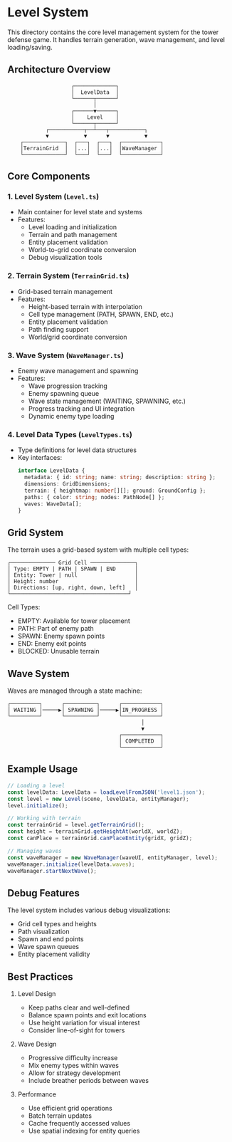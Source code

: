 # Level System

This directory contains the core level management system for the tower defense game. It handles terrain generation, wave management, and level loading/saving.

## Architecture Overview

```ascii
                    ┌─────────────┐
                    │  LevelData  │
                    └──────┬──────┘
                           │
                    ┌──────▼──────┐
                    │    Level    │
                    └──────┬──────┘
            ┌───────────┬──┴───┬───────────┐
            ▼           ▼      ▼           ▼
    ┌─────────────┐  ┌───┐  ┌───┐  ┌────────────┐
    │TerrainGrid  │  │...│  │...│  │WaveManager │
    └─────────────┘  └───┘  └───┘  └────────────┘
```

## Core Components

### 1. Level System (`Level.ts`)

- Main container for level state and systems
- Features:
  - Level loading and initialization
  - Terrain and path management
  - Entity placement validation
  - World-to-grid coordinate conversion
  - Debug visualization tools

### 2. Terrain System (`TerrainGrid.ts`)

- Grid-based terrain management
- Features:
  - Height-based terrain with interpolation
  - Cell type management (PATH, SPAWN, END, etc.)
  - Entity placement validation
  - Path finding support
  - World/grid coordinate conversion

### 3. Wave System (`WaveManager.ts`)

- Enemy wave management and spawning
- Features:
  - Wave progression tracking
  - Enemy spawning queue
  - Wave state management (WAITING, SPAWNING, etc.)
  - Progress tracking and UI integration
  - Dynamic enemy type loading

### 4. Level Data Types (`LevelTypes.ts`)

- Type definitions for level data structures
- Key interfaces:
  ```typescript
  interface LevelData {
    metadata: { id: string; name: string; description: string };
    dimensions: GridDimensions;
    terrain: { heightmap: number[][]; ground: GroundConfig };
    paths: { color: string; nodes: PathNode[] };
    waves: WaveData[];
  }
  ```

## Grid System

The terrain uses a grid-based system with multiple cell types:

```ascii
┌────────────── Grid Cell ──────────────┐
│ Type: EMPTY | PATH | SPAWN | END      │
│ Entity: Tower | null                  │
│ Height: number                        │
│ Directions: [up, right, down, left]   │
└─────────────────────────────────────┘
```

Cell Types:

- EMPTY: Available for tower placement
- PATH: Part of enemy path
- SPAWN: Enemy spawn points
- END: Enemy exit points
- BLOCKED: Unusable terrain

## Wave System

Waves are managed through a state machine:

```ascii
┌─────────┐      ┌──────────┐      ┌────────────┐
│ WAITING │─────▶│ SPAWNING │─────▶│IN_PROGRESS │
└─────────┘      └──────────┘      └────────────┘
                                          │
                                          ▼
                                   ┌────────────┐
                                   │ COMPLETED  │
                                   └────────────┘
```

## Example Usage

```typescript
// Loading a level
const levelData: LevelData = loadLevelFromJSON('level1.json');
const level = new Level(scene, levelData, entityManager);
level.initialize();

// Working with terrain
const terrainGrid = level.getTerrainGrid();
const height = terrainGrid.getHeightAt(worldX, worldZ);
const canPlace = terrainGrid.canPlaceEntity(gridX, gridZ);

// Managing waves
const waveManager = new WaveManager(waveUI, entityManager, level);
waveManager.initialize(levelData.waves);
waveManager.startNextWave();
```

## Debug Features

The level system includes various debug visualizations:

- Grid cell types and heights
- Path visualization
- Spawn and end points
- Wave spawn queues
- Entity placement validity

## Best Practices

1. Level Design

   - Keep paths clear and well-defined
   - Balance spawn points and exit locations
   - Use height variation for visual interest
   - Consider line-of-sight for towers

2. Wave Design

   - Progressive difficulty increase
   - Mix enemy types within waves
   - Allow for strategy development
   - Include breather periods between waves

3. Performance
   - Use efficient grid operations
   - Batch terrain updates
   - Cache frequently accessed values
   - Use spatial indexing for entity queries
